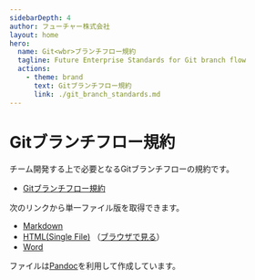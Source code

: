 ```yaml
---
sidebarDepth: 4
author: フューチャー株式会社
layout: home
hero:
  name: Git<wbr>ブランチフロー規約
  tagline: Future Enterprise Standards for Git branch flow
  actions:
    - theme: brand
      text: Gitブランチフロー規約
      link: ./git_branch_standards.md
---
```


# Gitブランチフロー規約

チーム開発する上で必要となるGitブランチフローの規約です。

- [Gitブランチフロー規約](git_branch_standards.md)

次のリンクから単一ファイル版を取得できます。

- [Markdown](https://github.com/future-architect/coding-standards/blob/master/documents/forGitBranch/Gitブランチフロー規約.md)
- [HTML(Single File)](https://github.com/future-architect/coding-standards/blob/gh-pages/resources/Gitブランチフロー規約.html) （[ブラウザで見る](https://future-architect.github.io/coding-standards/resources/Gitブランチフロー規約.html)）
- [Word](https://github.com/future-architect/coding-standards/raw/gh-pages/resources/Gitブランチフロー規約.docx)

ファイルは[Pandoc]を利用して作成しています。

[pandoc]: https://pandoc.org/
